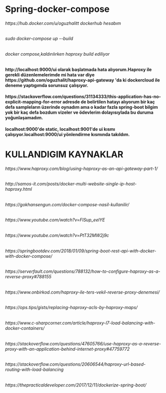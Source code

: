 # Spring-docker-compose

<h6>https://hub.docker.com/u/oguzhalitt  dockerhub hesabım<h6>

<h6> sudo docker-compose up --build <h6>
<h6> docker compose,kaldırılırken haproxy build ediliyor <h6>

<h4>http://localhost:9000/ui olarak başlatmada hata alıyorum.Haproxy ile gerekli düzenlemelerimde mi hata var diye 
https://github.com/oguzhalit/haproxy-api-gateway 'da ki dockercloud ile deneme yaptıgımda sorunsuz çalışıyor.<h4>

<h4> https://stackoverflow.com/questions/31134333/this-application-has-no-explicit-mapping-for-error adresde de belirtilen hatayı
alıyorum bir kaç defa sampleların üzerinde oynadım ama o kadar fazla spring-boot bilgim yok bir kaç defa bozdum vizeler ve ödevlerim dolayısıylada bu duruma yoğunlaşamadım.<h4>  

<h4> localhost:9000'de static, localhost:9001'de ui kısmı çalışıyor.localhost:9000/ui yönlendirme kısmında takıldım. <h4>
  
  
# KULLANDIGIM KAYNAKLAR
<h6>https://www.haproxy.com/blog/using-haproxy-as-an-api-gateway-part-1/<h6>
  http://samos-it.com/posts/docker-multi-website-single-ip-host-haproxy.html<h6>
  https://gokhansengun.com/docker-compose-nasil-kullanilir/<h6>
  https://www.youtube.com/watch?v=FlSup_eelYE<h6>
  https://www.youtube.com/watch?v=PtT32MW2j9c<h6>
  https://springbootdev.com/2018/01/09/spring-boot-rest-api-with-docker-with-docker-compose/<h6>
  https://serverfault.com/questions/788132/how-to-configure-haproxy-as-a-reverse-proxy#788155<h6>
  https://www.onbirkod.com/haproxy-ile-ters-vekil-reverse-proxy-denemesi/<h6>
  https://ops.tips/gists/replacing-haproxy-acls-by-haproxy-maps/<h6>
  https://www.c-sharpcorner.com/article/haproxy-l7-load-balancing-with-docker-containers/<h6>
  https://stackoverflow.com/questions/47605766/use-haproxy-as-a-reverse-proxy-with-an-application-behind-internet-proxy#47759772<h6>
  https://stackoverflow.com/questions/20606544/haproxy-url-based-routing-with-load-balancing<h6>
  https://thepracticaldeveloper.com/2017/12/11/dockerize-spring-boot/<h6>
